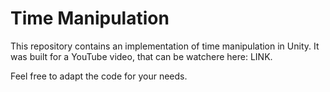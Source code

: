 # Time Manipulation

This repository contains an implementation of time manipulation in Unity. It was built for a YouTube video, that can be watchere here: LINK.

Feel free to adapt the code for your needs.